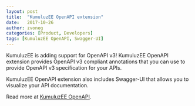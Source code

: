 ```yaml
---
layout: post
title:  "KumuluzEE OpenAPI extension"
date:   2017-10-26
author: zvoneg
categories: [Product, Developers]
tags: [KumuluzEE OpenAPI, Swagger-UI]
---
```


KumuluzEE is adding support for OpenAPI v3! KumuluzEE OpenAPI extension provides OpenAPI v3 compliant annotations that you can use to provide OpenAPI v3 specification for your APIs.

<!--more-->

KumuluzEE OpenAPI extension also includes Swagger-UI that allows you to visualize your API documentation.

Read more at [KumuluzEE OpenAPI](https://github.com/kumuluz/kumuluzee-openapi/blob/master/README.md).
